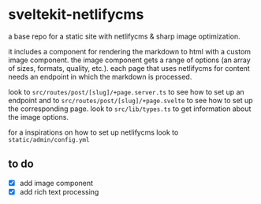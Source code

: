# sveltekit-netlifycms

a base repo for a static site with netlifycms & sharp image optimization.

it includes a component for rendering the markdown to html with a custom image component. the image component gets a range of options (an array of sizes, formats, quality, etc.). each page that uses netlifycms for content needs an endpoint in which the markdown is processed.

look to `src/routes/post/[slug]/+page.server.ts` to see how to set up an endpoint and to `src/routes/post/[slug]/+page.svelte` to see how to set up the corresponding page. look to `src/lib/types.ts` to get information about the image options.

for a inspirations on how to set up netlifycms look to `static/admin/config.yml`

## to do

- [x] add image component
- [x] add rich text processing
